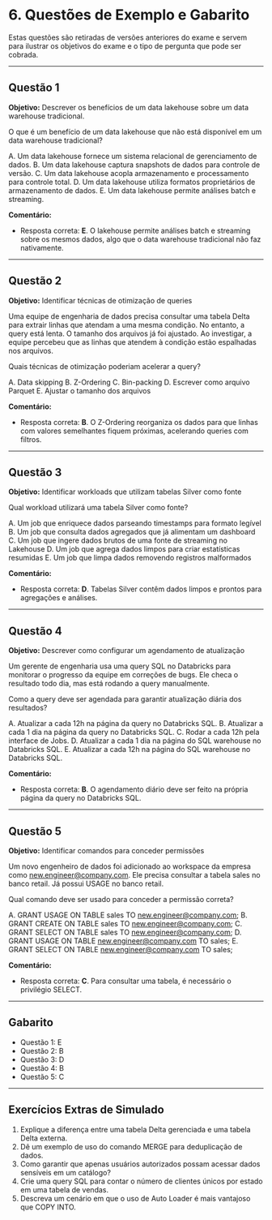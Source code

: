 # 6. Questões de Exemplo e Gabarito

Estas questões são retiradas de versões anteriores do exame e servem para ilustrar os objetivos do exame e o tipo de pergunta que pode ser cobrada.

---

## Questão 1
**Objetivo:** Descrever os benefícios de um data lakehouse sobre um data warehouse tradicional.

O que é um benefício de um data lakehouse que não está disponível em um data warehouse tradicional?

A. Um data lakehouse fornece um sistema relacional de gerenciamento de dados.
B. Um data lakehouse captura snapshots de dados para controle de versão.
C. Um data lakehouse acopla armazenamento e processamento para controle total.
D. Um data lakehouse utiliza formatos proprietários de armazenamento de dados.
E. Um data lakehouse permite análises batch e streaming.

**Comentário:**
- Resposta correta: **E**. O lakehouse permite análises batch e streaming sobre os mesmos dados, algo que o data warehouse tradicional não faz nativamente.

---

## Questão 2
**Objetivo:** Identificar técnicas de otimização de queries

Uma equipe de engenharia de dados precisa consultar uma tabela Delta para extrair linhas que atendam a uma mesma condição. No entanto, a query está lenta. O tamanho dos arquivos já foi ajustado. Ao investigar, a equipe percebeu que as linhas que atendem à condição estão espalhadas nos arquivos.

Quais técnicas de otimização poderiam acelerar a query?

A. Data skipping
B. Z-Ordering
C. Bin-packing
D. Escrever como arquivo Parquet
E. Ajustar o tamanho dos arquivos

**Comentário:**
- Resposta correta: **B**. O Z-Ordering reorganiza os dados para que linhas com valores semelhantes fiquem próximas, acelerando queries com filtros.

---

## Questão 3
**Objetivo:** Identificar workloads que utilizam tabelas Silver como fonte

Qual workload utilizará uma tabela Silver como fonte?

A. Um job que enriquece dados parseando timestamps para formato legível
B. Um job que consulta dados agregados que já alimentam um dashboard
C. Um job que ingere dados brutos de uma fonte de streaming no Lakehouse
D. Um job que agrega dados limpos para criar estatísticas resumidas
E. Um job que limpa dados removendo registros malformados

**Comentário:**
- Resposta correta: **D**. Tabelas Silver contêm dados limpos e prontos para agregações e análises.

---

## Questão 4
**Objetivo:** Descrever como configurar um agendamento de atualização

Um gerente de engenharia usa uma query SQL no Databricks para monitorar o progresso da equipe em correções de bugs. Ele checa o resultado todo dia, mas está rodando a query manualmente.

Como a query deve ser agendada para garantir atualização diária dos resultados?

A. Atualizar a cada 12h na página da query no Databricks SQL.
B. Atualizar a cada 1 dia na página da query no Databricks SQL.
C. Rodar a cada 12h pela interface de Jobs.
D. Atualizar a cada 1 dia na página do SQL warehouse no Databricks SQL.
E. Atualizar a cada 12h na página do SQL warehouse no Databricks SQL.

**Comentário:**
- Resposta correta: **B**. O agendamento diário deve ser feito na própria página da query no Databricks SQL.

---

## Questão 5
**Objetivo:** Identificar comandos para conceder permissões

Um novo engenheiro de dados foi adicionado ao workspace da empresa como new.engineer@company.com. Ele precisa consultar a tabela sales no banco retail. Já possui USAGE no banco retail.

Qual comando deve ser usado para conceder a permissão correta?

A. GRANT USAGE ON TABLE sales TO new.engineer@company.com;
B. GRANT CREATE ON TABLE sales TO new.engineer@company.com;
C. GRANT SELECT ON TABLE sales TO new.engineer@company.com;
D. GRANT USAGE ON TABLE new.engineer@company.com TO sales;
E. GRANT SELECT ON TABLE new.engineer@company.com TO sales;

**Comentário:**
- Resposta correta: **C**. Para consultar uma tabela, é necessário o privilégio SELECT.

---

## Gabarito
- Questão 1: E
- Questão 2: B
- Questão 3: D
- Questão 4: B
- Questão 5: C

---

## Exercícios Extras de Simulado

1. Explique a diferença entre uma tabela Delta gerenciada e uma tabela Delta externa.
2. Dê um exemplo de uso do comando MERGE para deduplicação de dados.
3. Como garantir que apenas usuários autorizados possam acessar dados sensíveis em um catálogo?
4. Crie uma query SQL para contar o número de clientes únicos por estado em uma tabela de vendas.
5. Descreva um cenário em que o uso de Auto Loader é mais vantajoso que COPY INTO. 